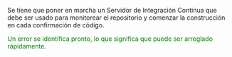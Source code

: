 Se tiene que poner en marcha un Servidor de Integración Continua
que debe ser usado para monitorear
el repositorio y comenzar la construcción en cada
confirmación de código.

<div style="color:green">
Un error se identifica pronto, lo que significa que
puede ser arreglado rápidamente.
</div>

